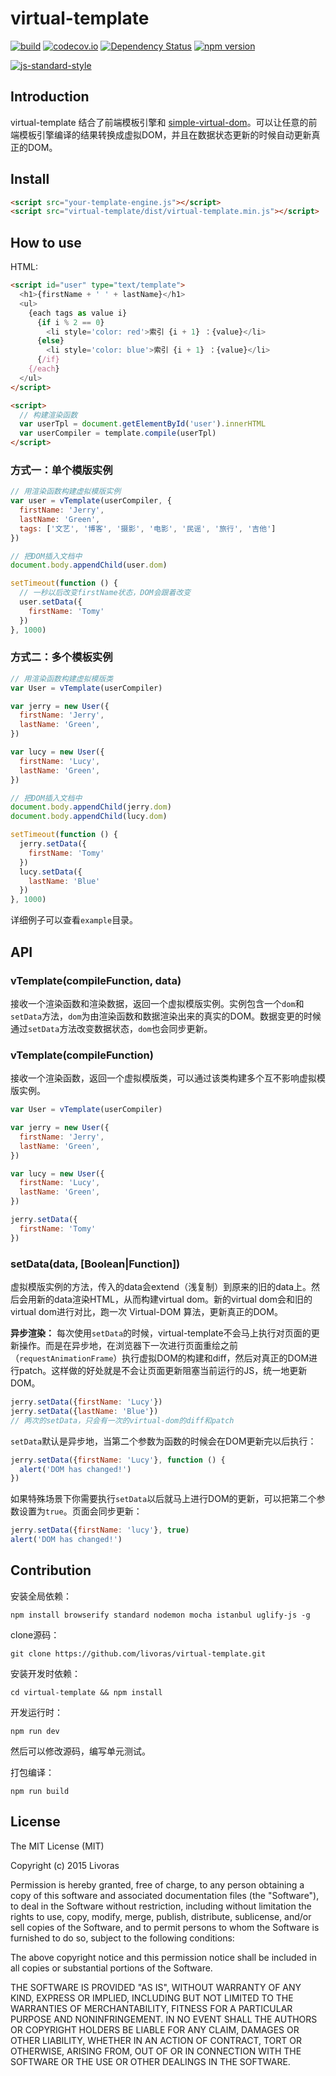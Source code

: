 virtual-template
==============================
[![build](https://circleci.com/gh/livoras/virtual-template/tree/master.png?style=shield)](https://circleci.com/gh/livoras/virtual-template?branch=master) 
[![codecov.io](https://codecov.io/github/livoras/virtual-template/coverage.svg?branch=master)](https://codecov.io/github/livoras/virtual-template?branch=master) 
[![Dependency Status](https://david-dm.org/livoras/virtual-template.svg)](https://david-dm.org/livoras/virtual-template)
[![npm version](https://badge.fury.io/js/virtual-template.svg)](https://badge.fury.io/js/virtual-template) 

[![js-standard-style](https://cdn.rawgit.com/feross/standard/master/badge.svg)](https://github.com/feross/standard)

## Introduction

virtual-template 结合了前端模板引擎和 [simple-virtual-dom](https://github.com/livoras/simple-virtual-dom)。可以让任意的前端模板引擎编译的结果转换成虚拟DOM，并且在数据状态更新的时候自动更新真正的DOM。

## Install

```html
<script src="your-template-engine.js"></script>
<script src="virtual-template/dist/virtual-template.min.js"></script>
```

## How to use

HTML:

```html
<script id="user" type="text/template">
  <h1>{firstName + ' ' + lastName}</h1>
  <ul>
    {each tags as value i}
      {if i % 2 == 0}
        <li style='color: red'>索引 {i + 1} ：{value}</li>
      {else}
        <li style='color: blue'>索引 {i + 1} ：{value}</li>
      {/if}
    {/each}
  </ul>
</script>

<script>
  // 构建渲染函数
  var userTpl = document.getElementById('user').innerHTML
  var userCompiler = template.compile(userTpl)
</script>
```

### 方式一：单个模版实例

```javascript
// 用渲染函数构建虚拟模版实例
var user = vTemplate(userCompiler, {
  firstName: 'Jerry',
  lastName: 'Green',
  tags: ['文艺', '博客', '摄影', '电影', '民谣', '旅行', '吉他']
})

// 把DOM插入文档中
document.body.appendChild(user.dom)

setTimeout(function () {
  // 一秒以后改变firstName状态，DOM会跟着改变
  user.setData({
    firstName: 'Tomy'
  })
}, 1000)
```

### 方式二：多个模板实例
```javascript
// 用渲染函数构建虚拟模版类
var User = vTemplate(userCompiler)

var jerry = new User({
  firstName: 'Jerry',
  lastName: 'Green',
})

var lucy = new User({
  firstName: 'Lucy',
  lastName: 'Green',
})

// 把DOM插入文档中
document.body.appendChild(jerry.dom)
document.body.appendChild(lucy.dom)

setTimeout(function () {
  jerry.setData({
    firstName: 'Tomy'
  })
  lucy.setData({
    lastName: 'Blue'
  })
}, 1000)
```

详细例子可以查看`example`目录。

## API

### vTemplate(compileFunction, data)

接收一个渲染函数和渲染数据，返回一个虚拟模版实例。实例包含一个`dom`和`setData`方法，`dom`为由渲染函数和数据渲染出来的真实的DOM。数据变更的时候通过`setData`方法改变数据状态，`dom`也会同步更新。

### vTemplate(compileFunction)

接收一个渲染函数，返回一个虚拟模版类，可以通过该类构建多个互不影响虚拟模版实例。

```javascript
var User = vTemplate(userCompiler)

var jerry = new User({
  firstName: 'Jerry',
  lastName: 'Green',
})

var lucy = new User({
  firstName: 'Lucy',
  lastName: 'Green',
})

jerry.setData({
  firstName: 'Tomy'
})
```

### setData(data, [Boolean|Function])
虚拟模版实例的方法，传入的data会extend（浅复制）到原来的旧的data上。然后会用新的data渲染HTML，从而构建virtual dom。新的virtual dom会和旧的virtual dom进行对比，跑一次 Virtual-DOM 算法，更新真正的DOM。

**异步渲染：** 每次使用`setData`的时候，virtual-template不会马上执行对页面的更新操作。而是在异步地，在浏览器下一次进行页面重绘之前（`requestAnimationFrame`）执行虚拟DOM的构建和diff，然后对真正的DOM进行patch。这样做的好处就是不会让页面更新阻塞当前运行的JS，统一地更新DOM。

```javascript
jerry.setData({firstName: 'Lucy'})
jerry.setData({lastName: 'Blue'})
// 两次的setData，只会有一次的virtual-dom的diff和patch
```

`setData`默认是异步地，当第二个参数为函数的时候会在DOM更新完以后执行：

```javascript
jerry.setData({firstName: 'Lucy'}, function () {
  alert('DOM has changed!')
})
```

如果特殊场景下你需要执行`setData`以后就马上进行DOM的更新，可以把第二个参数设置为`true`。页面会同步更新：


```javascript
jerry.setData({firstName: 'lucy'}, true)
alert('DOM has changed!')
```

## Contribution


安装全局依赖：

    npm install browserify standard nodemon mocha istanbul uglify-js -g


clone源码：

    git clone https://github.com/livoras/virtual-template.git

安装开发时依赖：

    cd virtual-template && npm install

开发运行时：

    npm run dev

然后可以修改源码，编写单元测试。

打包编译：

    npm run build

## License
The MIT License (MIT)

Copyright (c) 2015 Livoras

Permission is hereby granted, free of charge, to any person obtaining a copy
of this software and associated documentation files (the "Software"), to deal
in the Software without restriction, including without limitation the rights
to use, copy, modify, merge, publish, distribute, sublicense, and/or sell
copies of the Software, and to permit persons to whom the Software is
furnished to do so, subject to the following conditions:

The above copyright notice and this permission notice shall be included in all
copies or substantial portions of the Software.

THE SOFTWARE IS PROVIDED "AS IS", WITHOUT WARRANTY OF ANY KIND, EXPRESS OR
IMPLIED, INCLUDING BUT NOT LIMITED TO THE WARRANTIES OF MERCHANTABILITY,
FITNESS FOR A PARTICULAR PURPOSE AND NONINFRINGEMENT. IN NO EVENT SHALL THE
AUTHORS OR COPYRIGHT HOLDERS BE LIABLE FOR ANY CLAIM, DAMAGES OR OTHER
LIABILITY, WHETHER IN AN ACTION OF CONTRACT, TORT OR OTHERWISE, ARISING FROM,
OUT OF OR IN CONNECTION WITH THE SOFTWARE OR THE USE OR OTHER DEALINGS IN THE
SOFTWARE.




